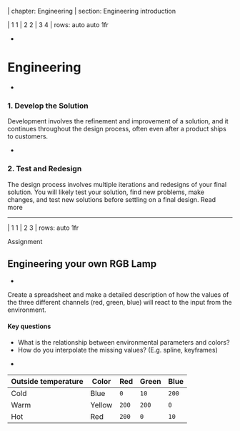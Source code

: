 | chapter: Engineering
| section: Engineering introduction

| 1 1
| 2 2
| 3 4
| rows: auto auto 1fr

<div class="grid" style="--cols: repeat(7,1fr); --gap: 10px">
  <f-card
    v-for="(c,i) in ['Problem definition','Background research','Design','Detailed design','Engineering','Prototyping','Communication']"
    :background="i == 4 ? 'blue' :  'var(--transparent)'"
    border="blue"
    :title="c"/>
</div>

-

# Engineering

-

### 1. Develop the Solution

Development involves the refinement and improvement of a solution, and it continues throughout the design process, often even after a product ships to customers.

-

### 2. Test and Redesign

The design process involves multiple iterations and redesigns of your final solution. You will likely test your solution, find new problems, make changes, and test new solutions before settling on a final design. <f-link to="https://www.sciencebuddies.org/science-fair-projects/engineering-design-process/engineering-design-process-steps">Read more</a>

---

| 1 1
| 2 3
| rows: auto 1fr

<caption>Assignment</caption>

## Engineering your own RGB Lamp

-

Create a spreadsheet  and make a detailed description of how the values of the three different channels (red, green, blue) will react to the input from the environment.

#### Key questions

* What is the relationship between environmental parameters and colors?
* How do you interpolate the missing values? (E.g. spline, keyframes)

-

Outside temperature|Color|Red|Green|Blue
---|---|---|---|---
Cold|Blue|`0`|`10`|`200`
Warm|Yellow|`200`|`200`|`0`
Hot|Red|`200`|`0`|`10`